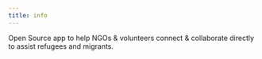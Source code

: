 ```yaml
---
title: info
---
```


Open Source app to help NGOs & volunteers connect & collaborate directly to assist refugees and migrants.
